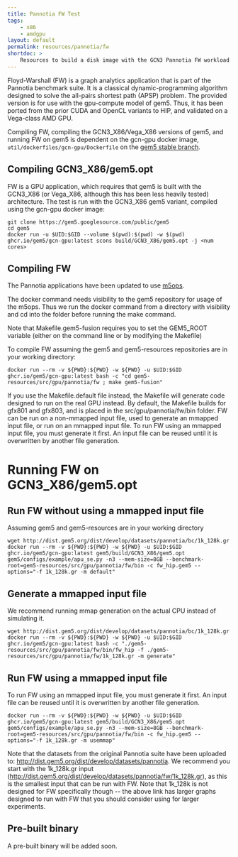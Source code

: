 ```yaml
---
title: Pannotia FW Test
tags:
    - x86
    - amdgpu
layout: default
permalink: resources/pannotia/fw
shortdoc: >
    Resources to build a disk image with the GCN3 Pannotia FW workload.
---
```


Floyd-Warshall (FW) is a graph analytics application that is part of the Pannotia benchmark suite.
It is a classical dynamic-programming algorithm designed to solve the all-pairs shortest path (APSP) problem.
The provided version is for use with the gpu-compute model of gem5.  Thus, it has been ported from the prior CUDA and OpenCL variants to HIP, and validated on a Vega-class AMD GPU.

Compiling FW, compiling the GCN3_X86/Vega_X86 versions of gem5, and running FW on gem5 is dependent on the gcn-gpu docker image, `util/dockerfiles/gcn-gpu/Dockerfile` on the [gem5 stable branch](https://gem5.googlesource.com/public/gem5/+/refs/heads/stable).

## Compiling GCN3_X86/gem5.opt

FW is a GPU application, which requires that gem5 is built with the GCN3_X86 (or Vega_X86, although this has been less heavily tested) architecture.
The test is run with the GCN3_X86 gem5 variant, compiled using the gcn-gpu docker image:

```
git clone https://gem5.googlesource.com/public/gem5
cd gem5
docker run -u $UID:$GID --volume $(pwd):$(pwd) -w $(pwd) ghcr.io/gem5/gcn-gpu:latest scons build/GCN3_X86/gem5.opt -j <num cores>
```

## Compiling FW
The Pannotia applications have been updated to use [m5ops](https://www.gem5.org/documentation/general_docs/m5ops/).

The docker command needs visibility to the gem5 repository for usage of the m5ops.
Thus we run the docker command from a directory with visibility and cd into the folder before running the make command.  
  
Note that Makefile.gem5-fusion requires you to set the GEM5_ROOT variable (either on the command line or by modifying the Makefile)  
  
To compile FW assuming the gem5 and gem5-resources repositories are in your working directory:

```
docker run --rm -v ${PWD}:${PWD} -w ${PWD} -u $UID:$GID ghcr.io/gem5/gcn-gpu:latest bash -c "cd gem5-resources/src/gpu/pannotia/fw ; make gem5-fusion"
```

If you use the Makefile.default file instead, the Makefile will generate code designed to run on the real GPU instead.
By default, the Makefile builds for gfx801 and gfx803, and is placed in the src/gpu/pannotia/fw/bin folder.
FW can be run on a non-mmapped input file, used to generate an mmapped input file, or run on an mmapped input file.
To run FW using an mmapped input file, you must generate it first. An input file can be reused until it is overwritten by another file generation.  

# Running FW on GCN3_X86/gem5.opt

## Run FW without using a mmapped input file

Assuming gem5 and gem5-resources are in your working directory

```
wget http://dist.gem5.org/dist/develop/datasets/pannotia/bc/1k_128k.gr
docker run --rm -v ${PWD}:${PWD} -w ${PWD} -u $UID:$GID ghcr.io/gem5/gcn-gpu:latest gem5/build/GCN3_X86/gem5.opt gem5/configs/example/apu_se.py -n3 --mem-size=8GB --benchmark-root=gem5-resources/src/gpu/pannotia/fw/bin -c fw_hip.gem5 --options="-f 1k_128k.gr -m default"
```

## Generate a mmapped input file

We recommend running mmap generation on the actual CPU instead of simulating it.

```
wget http://dist.gem5.org/dist/develop/datasets/pannotia/bc/1k_128k.gr
docker run --rm -v ${PWD}:${PWD} -w ${PWD} -u $UID:$GID ghcr.io/gem5/gcn-gpu:latest bash -c "./gem5-resources/src/gpu/pannotia/fw/bin/fw_hip -f ./gem5-resources/src/gpu/pannotia/fw/1k_128k.gr -m generate"
```

## Run FW using a mmapped input file

To run FW using an mmapped input file, you must generate it first. An input file can be reused until it is overwritten by another file generation.  

```
docker run --rm -v ${PWD}:${PWD} -w ${PWD} -u $UID:$GID ghcr.io/gem5/gcn-gpu:latest gem5/build/GCN3_X86/gem5.opt gem5/configs/example/apu_se.py -n3 --mem-size=8GB --benchmark-root=gem5-resources/src/gpu/pannotia/fw/bin -c fw_hip.gem5 --options="-f 1k_128k.gr -m usemmap"
```
                  
Note that the datasets from the original Pannotia suite have been uploaded to: <http://dist.gem5.org/dist/develop/datasets/pannotia>.
We recommend you start with the 1k_128k.gr input (<http://dist.gem5.org/dist/develop/datasets/pannotia/fw/1k_128k.gr>), as this is the smallest input that can be run with FW.
Note that 1k_128k is not designed for FW specifically though -- the above link has larger graphs designed to run with FW that you should consider using for larger experiments.

## Pre-built binary

A pre-built binary will be added soon.

